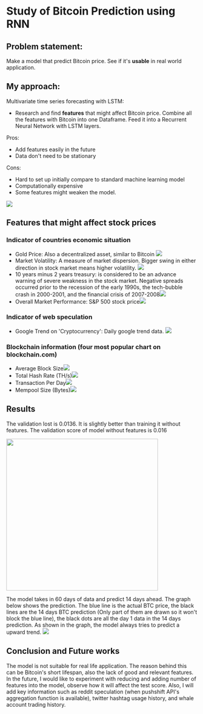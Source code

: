 # Study of Bitcoin Prediction using RNN 
## Problem statement: 
Make a model that predict Bitcoin price. See if it's **usable** in real world application. 
## My approach:
Multivariate time series forecasting with LSTM:
- Research and find **features** that might affect Bitcoin price. Combine all the features with Bitcoin into one Dataframe. Feed it into a Recurrent Neural Network with LSTM layers. 

Pros:
- Add features easily in the future
- Data don't need to be stationary 	

Cons:
- Hard to set up initially compare to standard machine learning model
- Computationally expensive
- Some features might weaken the model. 


![](https://i.postimg.cc/zfL9K32z/pasted-image-0.png)
## Features that might affect stock prices
### Indicator of countries economic situation
- Gold Price: Also a decentralized asset, similar to Bitcoin
![](https://i.postimg.cc/vTRzkZvv/gold.png)
- Market Volatility: A measure of market dispersion. Bigger swing in either direction in stock market means higher volatility. ![](https://i.postimg.cc/QtKmfTct/volatility.png)
- 10 years minus 2 years treasury: is considered to be an advance warning of severe weakness in the stock market. Negative spreads occurred prior to the recession of the early 1990s, the tech-bubble crash in 2000-2001, and the financial crisis of 2007-2008![](https://i.postimg.cc/5yw3VW7W/10y2y.png)
- Overall Market Performance: S&P 500 stock price![](https://i.postimg.cc/TP4Qj9LF/sp500.png)
### Indicator of web speculation
- Google Trend on 'Cryptocurrency': Daily google trend data. ![](https://i.postimg.cc/nV7T7qHS/gtrend.png)
### Blockchain information (four most popular chart on blockchain.com)
- Average Block Size![](https://i.postimg.cc/xdCtb7CL/btc-blocksize.png)
- Total Hash Rate (TH/s)![](https://i.postimg.cc/3x9tN7KK/btc-hashrate.png)
- Transaction Per Day![](https://i.postimg.cc/dtY69D3s/btc-trans.png)
- Mempool Size (Bytes)![](https://i.postimg.cc/3x3L3WQS/btc-mempool.png)
## Results
The validation lost is 0.0136. It is slightly better than training it without features. The validation score of model without features is 0.016

<img src="https://i.postimg.cc/fLbpDK1R/valloss.png" width="400">

The model takes in 60 days of data and predict 14 days ahead. The graph below shows the prediction. The blue line is the actual BTC price, the black lines are the 14 days BTC prediction (Only part of them are drawn so it won't block the blue line), the black dots are all the day 1 data in the 14 days prediction. 
As shown in the graph, the model always tries to predict a upward trend. ![](https://i.postimg.cc/G2SN2D1J/pred.png)
## Conclusion and Future works
The model is not suitable for real life application. The reason behind this can be Bitcoin's short lifespan, also the lack of good and relevant features. In the future, I would like to experiment with reducing and adding number of features into the model, observe how it will affect the test score. Also, I will add key information such as reddit speculation (when pushshift API's aggregation function is available), twitter hashtag usage history, and whale account trading history.
